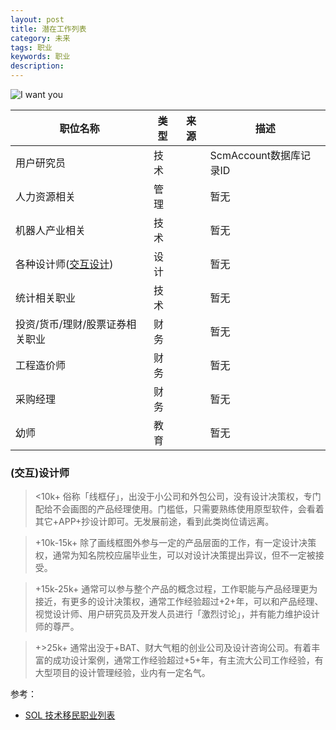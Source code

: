 ```yaml
---
layout: post
title: 潜在工作列表
category: 未来
tags: 职业
keywords: 职业
description:
---
```


![I want you](http://i0.sinaimg.cn/edu/2015/0924/U12216P42DT20150924151850.jpg)

职位名称|类型|来源|描述
-------|----|----|----
用户研究员|技术||ScmAccount数据库记录ID
人力资源相关|管理||暂无
机器人产业相关|技术||暂无
各种设计师([交互设计](https://www.zhihu.com/question/20827149/answer/126028828))|设计||暂无
统计相关职业|技术||暂无
投资/货币/理财/股票证券相关职业|财务||暂无
工程造价师|财务||暂无
采购经理|财务||暂无
幼师|教育||暂无



### (交互)设计师
><10k+
俗称「线框仔」，出没于小公司和外包公司，没有设计决策权，专门配给不会画图的产品经理使用。门槛低，只需要熟练使用原型软件，会看着其它+APP+抄设计即可。无发展前途，看到此类岗位请远离。

>+10k-15k+
除了画线框图外参与一定的产品层面的工作，有一定设计决策权，通常为知名院校应届毕业生，可以对设计决策提出异议，但不一定被接受。

>+15k-25k+
通常可以参与整个产品的概念过程，工作职能与产品经理更为接近，有更多的设计决策权，通常工作经验超过+2+年，可以和产品经理、视觉设计师、用户研究员及开发人员进行「激烈讨论」，并有能力维护设计师的尊严。

>+>25k+
通常出没于+BAT、财大气粗的创业公司及设计咨询公司。有着丰富的成功设计案例，通常工作经验超过+5+年，有主流大公司工作经验，有大型项目的设计管理经验，业内有一定名气。

参考：
* [SOL 技术移民职业列表](http://ww2.flyabroadvisa.com/sol/)

